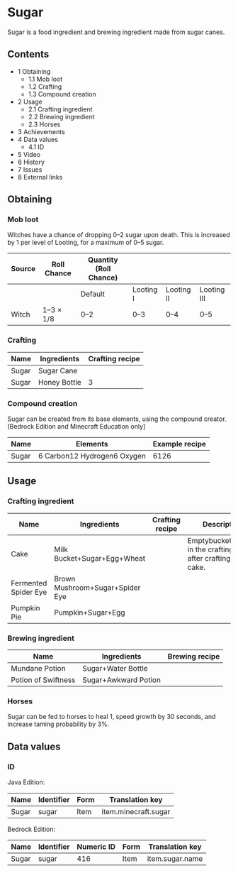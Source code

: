 # Sugar
Sugar is a food ingredient and brewing ingredient made from sugar canes.

## Contents
- 1 Obtaining
	- 1.1 Mob loot
	- 1.2 Crafting
	- 1.3 Compound creation
- 2 Usage
	- 2.1 Crafting ingredient
	- 2.2 Brewing ingredient
	- 2.3 Horses
- 3 Achievements
- 4 Data values
	- 4.1 ID
- 5 Video
- 6 History
- 7 Issues
- 8 External links

## Obtaining
### Mob loot
Witches have a chance of dropping 0–2 sugar upon death. This is increased by 1 per level of Looting, for a maximum of 0–5 sugar.

| Source | Roll Chance | Quantity (Roll Chance) |           |            |             |
|--------|-------------|------------------------|-----------|------------|-------------|
|        |             | Default                | Looting I | Looting II | Looting III |
| Witch  | 1–3 × 1/8   | 0–2                    | 0–3       | 0–4        | 0–5         |

### Crafting
| Name  | Ingredients  | Crafting recipe |
|-------|--------------|-----------------|
| Sugar | Sugar Cane   |                 |
| Sugar | Honey Bottle | 3               |

### Compound creation
Sugar can be created from its base elements, using the compound creator.‌[Bedrock Edition and Minecraft Education  only]

| Name  | Elements                    | Example recipe |
|-------|-----------------------------|----------------|
| Sugar | 6 Carbon12 Hydrogen6 Oxygen | 6126           |

## Usage
### Crafting ingredient
| Name                 | Ingredients                     | Crafting recipe | Description                                                      |
|----------------------|---------------------------------|-----------------|------------------------------------------------------------------|
| Cake                 | Milk Bucket+Sugar+Egg+Wheat     |                 | Emptybucketsremain in the crafting grid after crafting the cake. |
| Fermented Spider Eye | Brown Mushroom+Sugar+Spider Eye |                 |                                                                  |
| Pumpkin Pie          | Pumpkin+Sugar+Egg               |                 |                                                                  |

### Brewing ingredient
| Name                | Ingredients          | Brewing recipe |
|---------------------|----------------------|----------------|
| Mundane Potion      | Sugar+Water Bottle   |                |
| Potion of Swiftness | Sugar+Awkward Potion |                |

### Horses
Sugar can be fed to horses to heal 1, speed growth by 30 seconds, and increase taming probability by 3%.

## Data values
### ID
Java Edition:

| Name  | Identifier | Form | Translation key      |
|-------|------------|------|----------------------|
| Sugar | sugar      | Item | item.minecraft.sugar |

Bedrock Edition:

| Name  | Identifier | Numeric ID | Form | Translation key |
|-------|------------|------------|------|-----------------|
| Sugar | sugar      | 416        | Item | item.sugar.name |

